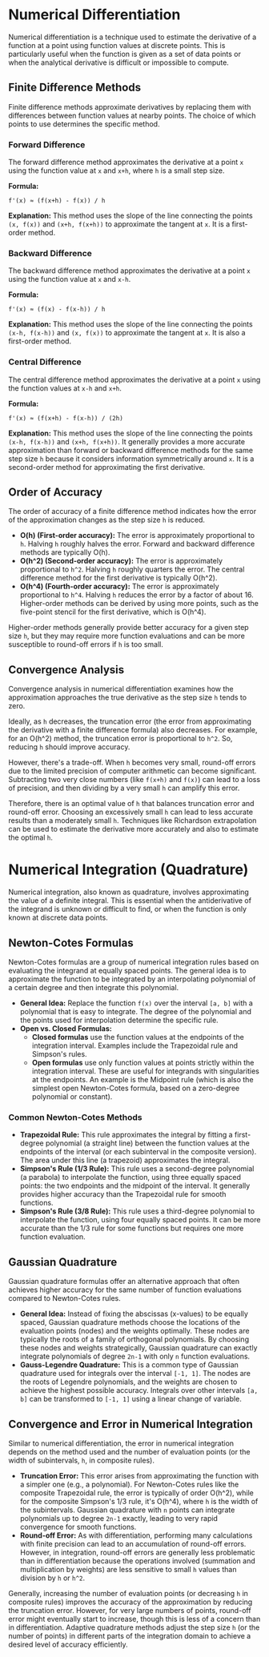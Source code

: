 # Numerical Differentiation

Numerical differentiation is a technique used to estimate the derivative of a function at a point using function values at discrete points. This is particularly useful when the function is given as a set of data points or when the analytical derivative is difficult or impossible to compute.

## Finite Difference Methods

Finite difference methods approximate derivatives by replacing them with differences between function values at nearby points. The choice of which points to use determines the specific method.

### Forward Difference

The forward difference method approximates the derivative at a point `x` using the function value at `x` and `x+h`, where `h` is a small step size.

**Formula:**

```
f'(x) ≈ (f(x+h) - f(x)) / h
```

**Explanation:**
This method uses the slope of the line connecting the points `(x, f(x))` and `(x+h, f(x+h))` to approximate the tangent at `x`. It is a first-order method.

### Backward Difference

The backward difference method approximates the derivative at a point `x` using the function value at `x` and `x-h`.

**Formula:**

```
f'(x) ≈ (f(x) - f(x-h)) / h
```

**Explanation:**
This method uses the slope of the line connecting the points `(x-h, f(x-h))` and `(x, f(x))` to approximate the tangent at `x`. It is also a first-order method.

### Central Difference

The central difference method approximates the derivative at a point `x` using the function values at `x-h` and `x+h`.

**Formula:**

```
f'(x) ≈ (f(x+h) - f(x-h)) / (2h)
```

**Explanation:**
This method uses the slope of the line connecting the points `(x-h, f(x-h))` and `(x+h, f(x+h))`. It generally provides a more accurate approximation than forward or backward difference methods for the same step size `h` because it considers information symmetrically around `x`. It is a second-order method for approximating the first derivative.

## Order of Accuracy

The order of accuracy of a finite difference method indicates how the error of the approximation changes as the step size `h` is reduced.

- **O(h) (First-order accuracy):** The error is approximately proportional to `h`. Halving `h` roughly halves the error. Forward and backward difference methods are typically O(h).
- **O(h^2) (Second-order accuracy):** The error is approximately proportional to `h^2`. Halving `h` roughly quarters the error. The central difference method for the first derivative is typically O(h^2).
- **O(h^4) (Fourth-order accuracy):** The error is approximately proportional to `h^4`. Halving `h` reduces the error by a factor of about 16. Higher-order methods can be derived by using more points, such as the five-point stencil for the first derivative, which is O(h^4).

Higher-order methods generally provide better accuracy for a given step size `h`, but they may require more function evaluations and can be more susceptible to round-off errors if `h` is too small.

## Convergence Analysis

Convergence analysis in numerical differentiation examines how the approximation approaches the true derivative as the step size `h` tends to zero.

Ideally, as `h` decreases, the truncation error (the error from approximating the derivative with a finite difference formula) also decreases. For example, for an O(h^2) method, the truncation error is proportional to `h^2`. So, reducing `h` should improve accuracy.

However, there's a trade-off. When `h` becomes very small, round-off errors due to the limited precision of computer arithmetic can become significant. Subtracting two very close numbers (like `f(x+h)` and `f(x)`) can lead to a loss of precision, and then dividing by a very small `h` can amplify this error.

Therefore, there is an optimal value of `h` that balances truncation error and round-off error. Choosing an excessively small `h` can lead to less accurate results than a moderately small `h`. Techniques like Richardson extrapolation can be used to estimate the derivative more accurately and also to estimate the optimal `h`.

# Numerical Integration (Quadrature)

Numerical integration, also known as quadrature, involves approximating the value of a definite integral. This is essential when the antiderivative of the integrand is unknown or difficult to find, or when the function is only known at discrete data points.

## Newton-Cotes Formulas

Newton-Cotes formulas are a group of numerical integration rules based on evaluating the integrand at equally spaced points. The general idea is to approximate the function to be integrated by an interpolating polynomial of a certain degree and then integrate this polynomial.

- **General Idea:** Replace the function `f(x)` over the interval `[a, b]` with a polynomial that is easy to integrate. The degree of the polynomial and the points used for interpolation determine the specific rule.
- **Open vs. Closed Formulas:**
  - **Closed formulas** use the function values at the endpoints of the integration interval. Examples include the Trapezoidal rule and Simpson's rules.
  - **Open formulas** use only function values at points strictly within the integration interval. These are useful for integrands with singularities at the endpoints. An example is the Midpoint rule (which is also the simplest open Newton-Cotes formula, based on a zero-degree polynomial or constant).

### Common Newton-Cotes Methods

- **Trapezoidal Rule:** This rule approximates the integral by fitting a first-degree polynomial (a straight line) between the function values at the endpoints of the interval (or each subinterval in the composite version). The area under this line (a trapezoid) approximates the integral.
- **Simpson's Rule (1/3 Rule):** This rule uses a second-degree polynomial (a parabola) to interpolate the function, using three equally spaced points: the two endpoints and the midpoint of the interval. It generally provides higher accuracy than the Trapezoidal rule for smooth functions.
- **Simpson's Rule (3/8 Rule):** This rule uses a third-degree polynomial to interpolate the function, using four equally spaced points. It can be more accurate than the 1/3 rule for some functions but requires one more function evaluation.

## Gaussian Quadrature

Gaussian quadrature formulas offer an alternative approach that often achieves higher accuracy for the same number of function evaluations compared to Newton-Cotes rules.

- **General Idea:** Instead of fixing the abscissas (x-values) to be equally spaced, Gaussian quadrature methods choose the locations of the evaluation points (nodes) and the weights optimally. These nodes are typically the roots of a family of orthogonal polynomials. By choosing these nodes and weights strategically, Gaussian quadrature can exactly integrate polynomials of degree `2n-1` with only `n` function evaluations.
- **Gauss-Legendre Quadrature:** This is a common type of Gaussian quadrature used for integrals over the interval `[-1, 1]`. The nodes are the roots of Legendre polynomials, and the weights are chosen to achieve the highest possible accuracy. Integrals over other intervals `[a, b]` can be transformed to `[-1, 1]` using a linear change of variable.

## Convergence and Error in Numerical Integration

Similar to numerical differentiation, the error in numerical integration depends on the method used and the number of evaluation points (or the width of subintervals, `h`, in composite rules).

- **Truncation Error:** This error arises from approximating the function with a simpler one (e.g., a polynomial). For Newton-Cotes rules like the composite Trapezoidal rule, the error is typically of order O(h^2), while for the composite Simpson's 1/3 rule, it's O(h^4), where `h` is the width of the subintervals. Gaussian quadrature with `n` points can integrate polynomials up to degree `2n-1` exactly, leading to very rapid convergence for smooth functions.
- **Round-off Error:** As with differentiation, performing many calculations with finite precision can lead to an accumulation of round-off errors. However, in integration, round-off errors are generally less problematic than in differentiation because the operations involved (summation and multiplication by weights) are less sensitive to small `h` values than division by `h` or `h^2`.

Generally, increasing the number of evaluation points (or decreasing `h` in composite rules) improves the accuracy of the approximation by reducing the truncation error. However, for very large numbers of points, round-off error might eventually start to increase, though this is less of a concern than in differentiation. Adaptive quadrature methods adjust the step size `h` (or the number of points) in different parts of the integration domain to achieve a desired level of accuracy efficiently.
